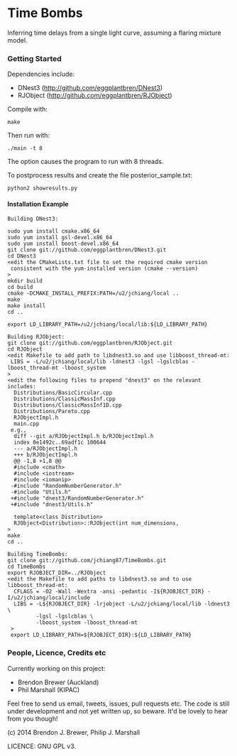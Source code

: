 Time Bombs
==========

Inferring time delays from a single light curve, assuming a flaring mixture model. 

### Getting Started

Dependencies include:

* DNest3 (http://github.com/eggplantbren/DNest3)
* RJObject (http://github.com/eggplantbren/RJObject)

Compile with:

    make

Then run with:

    ./main -t 8
The option causes the program to run with 8 threads.

To postprocess results and create the file posterior_sample.txt:

    python2 showresults.py

#### Installation Example

    Building DNest3:

    sudo yum install cmake.x86_64
    sudo yum install gsl-devel.x86_64
    sudo yum install boost-devel.x86_64
    git clone git://github.com/eggplantbren/DNest3.git
    cd DNest3
    <edit the CMakeLists.txt file to set the required cmake version 
     consistent with the yum-installed version (cmake --version)
    >
    mkdir build
    cd build
    cmake -DCMAKE_INSTALL_PREFIX:PATH=/u2/jchiang/local ..
    make
    make install
    cd ..

    export LD_LIBRARY_PATH=/u2/jchiang/local/lib:${LD_LIBRARY_PATH}

    Building RJObject:
    git clone git://github.com/eggplantbren/RJObject.git
    cd RJObject
    <edit Makefile to add path to libdnest3.so and use libboost_thread-mt:
     LIBS = -L/u2/jchiang/local/lib -ldnest3 -lgsl -lgslcblas -lboost_thread-mt -lboost_system 
    >
    <edit the following files to prepend "dnest3" on the relevant includes:
      Distributions/BasicCircular.cpp
      Distributions/ClassicMassInf.cpp
      Distributions/ClassicMassInf1D.cpp
      Distributions/Pareto.cpp
      RJObjectImpl.h
      main.cpp
     e.g., 
      diff --git a/RJObjectImpl.h b/RJObjectImpl.h
      index 0e1492c..69adf1c 100644
      --- a/RJObjectImpl.h
      +++ b/RJObjectImpl.h
      @@ -1,8 +1,8 @@
      #include <cmath>
      #include <iostream>
      #include <iomanip>
     -#include "RandomNumberGenerator.h"
     -#include "Utils.h"
     +#include "dnest3/RandomNumberGenerator.h"
     +#include "dnest3/Utils.h"
 
      template<class Distribution>
      RJObject<Distribution>::RJObject(int num_dimensions, 
    >
    make
    cd ..

    Building TimeBombs:
    git clone git://github.com/jchiang87/TimeBombs.git
    cd TimeBombs
    export RJOBJECT_DIR=../RJObject
    <edit the Makefile to add paths to libdnest3.so and to use libboost_thread-mt:
      CFLAGS = -O2 -Wall -Wextra -ansi -pedantic -I${RJOBJECT_DIR} -I/u2/jchiang/local/include
      LIBS = -L${RJOBJECT_DIR} -lrjobject -L/u2/jchiang/local/lib -ldnest3 \
             -lgsl -lgslcblas \
             -lboost_system -lboost_thread-mt
     >
     export LD_LIBRARY_PATH=${RJOBJECT_DIR}:${LD_LIBRARY_PATH}

### People, Licence, Credits etc

Currently working on this project:

* Brendon Brewer (Auckland)
* Phil Marshall (KIPAC)

Feel free to send us email, tweets, issues, pull requests etc. The code is still under development and not yet written up, so beware. It'd be lovely to hear from you though! 

(c) 2014 Brendon J. Brewer, Philip J. Marshall

LICENCE: GNU GPL v3.

